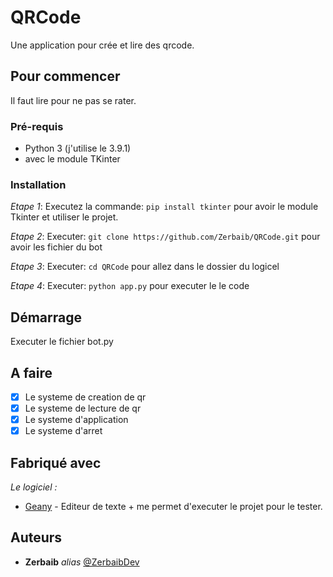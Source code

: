 # QRCode

Une application pour crée et lire des qrcode.

## Pour commencer

Il faut lire pour ne pas se rater.

### Pré-requis

- Python 3 (j'utilise le 3.9.1)
- avec le module TKinter

### Installation

_Etape 1_:
Executez la commande:
 ```pip install tkinter```
 pour avoir le module Tkinter et utiliser le projet.

_Etape 2_:
Executer:
 ```git clone https://github.com/Zerbaib/QRCode.git```
 pour avoir les fichier du bot


_Etape 3_:
Executer:
 ```cd QRCode```
 pour allez dans le dossier du logicel

_Etape 4_:
Executer:
 ```python app.py```
 pour executer le le code

## Démarrage

Executer le fichier bot.py

## A faire

- [x] Le systeme de creation de qr
- [x] Le systeme de lecture de qr
- [x] Le systeme d'application
- [X] Le systeme d'arret

## Fabriqué avec

_Le logiciel :_
* [Geany](http://geany.org) - Editeur de texte + me permet d'executer le projet pour le tester.

## Auteurs

* **Zerbaib** _alias_ [@ZerbaibDev](https://github.com/Zerbaib)
